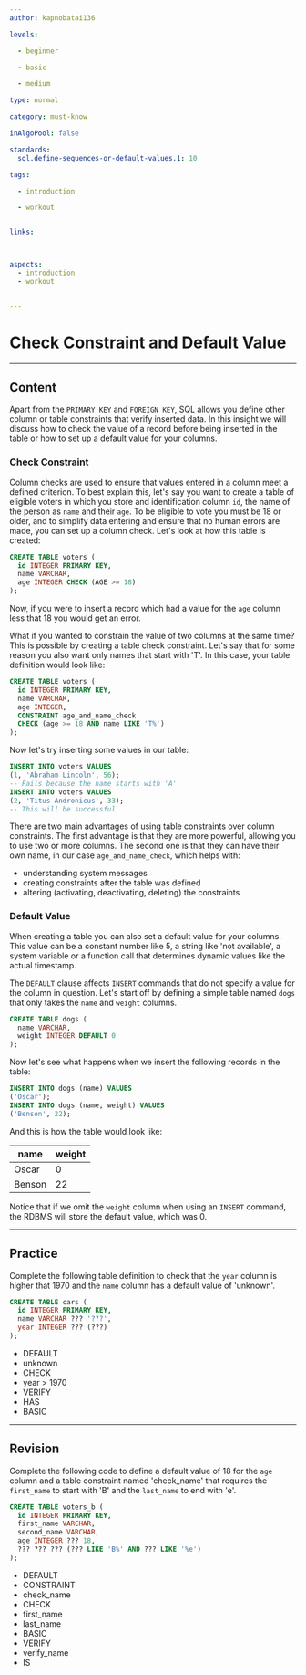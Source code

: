 ```yaml
---
author: kapnobatai136

levels:

  - beginner

  - basic

  - medium

type: normal

category: must-know

inAlgoPool: false

standards:
  sql.define-sequences-or-default-values.1: 10

tags:

  - introduction

  - workout


links:



aspects:
  - introduction
  - workout


---
```


# Check Constraint and Default Value

---
## Content

Apart from the `PRIMARY KEY` and `FOREIGN KEY`, SQL allows you define other column or table constraints that verify inserted data. In this insight we will discuss how to check the value of a record before being inserted in the table or how to set up a default value for your columns.

### Check Constraint

Column checks are used to ensure that values entered in a column meet a defined criterion. To best explain this, let's say you want to create a table of eligible voters in which you store and identification column `id`, the name of the person as `name` and their `age`. To be eligible to vote you must be 18 or older, and to simplify data entering and ensure that no human errors are made, you can set up a column check. Let's look at how this table is created:

```sql
CREATE TABLE voters (
  id INTEGER PRIMARY KEY,
  name VARCHAR,
  age INTEGER CHECK (AGE >= 18)
);
```

Now, if you were to insert a record which had a value for the `age` column less that 18 you would get an error. 

What if you wanted to constrain the value of two columns at the same time? This is possible by creating a table check constraint. Let's say that for some reason you also want only names that start with 'T'. In this case, your table definition would look like:

```sql
CREATE TABLE voters (
  id INTEGER PRIMARY KEY,
  name VARCHAR,
  age INTEGER,
  CONSTRAINT age_and_name_check 
  CHECK (age >= 18 AND name LIKE 'T%')
);
```

Now let's try inserting some values in our table:

```sql
INSERT INTO voters VALUES 
(1, 'Abraham Lincoln', 56);
-- Fails because the name starts with 'A'
INSERT INTO voters VALUES 
(2, 'Titus Andronicus', 33);
-- This will be successful
```

There are two main advantages of using table constraints over column constraints. The first advantage is that they are more powerful, allowing you to use two or more columns. The second one is that they can have their own name, in our case `age_and_name_check`, which helps with:
- understanding system messages
- creating constraints after the table was defined
- altering (activating, deactivating, deleting) the constraints
 
### Default Value

When creating a table you can also set a default value for your columns. This value can be a constant number like 5, a string like 'not available', a system variable or a function call that determines dynamic values like the actual timestamp.

The `DEFAULT` clause affects `INSERT` commands that do not specify a value for the column in question. Let's start off by defining a simple table named `dogs` that only takes the `name` and `weight` columns.

```sql
CREATE TABLE dogs (
  name VARCHAR,
  weight INTEGER DEFAULT 0
);
```

Now let's see what happens when we insert the following records in the table:

```sql
INSERT INTO dogs (name) VALUES 
('Oscar');
INSERT INTO dogs (name, weight) VALUES 
('Benson', 22);
```

And this is how the table would look like:

| name   | weight |
|--------|--------|
| Oscar  | 0      |
| Benson | 22     |

Notice that if we omit the `weight` column when using an `INSERT` command, the RDBMS will store the default value, which was 0.

---
## Practice

Complete the following table definition to check that the `year` column is higher that 1970 and the `name` column has a default value of 'unknown'.

```sql
CREATE TABLE cars (
  id INTEGER PRIMARY KEY,
  name VARCHAR ??? '???',
  year INTEGER ??? (???)
);
```

* DEFAULT
* unknown
* CHECK
* year > 1970
* VERIFY
* HAS
* BASIC


---
## Revision

Complete the following code to define a default value of 18 for the `age` column and a table constraint named 'check_name' that requires the `first_name` to start with 'B' and the `last_name` to end with 'e'.

```sql
CREATE TABLE voters_b (
  id INTEGER PRIMARY KEY,
  first_name VARCHAR,
  second_name VARCHAR,
  age INTEGER ??? 18,
  ??? ??? ??? (??? LIKE 'B%' AND ??? LIKE '%e')
);
```

* DEFAULT
* CONSTRAINT
* check_name
* CHECK
* first_name
* last_name
* BASIC
* VERIFY
* verify_name
* IS